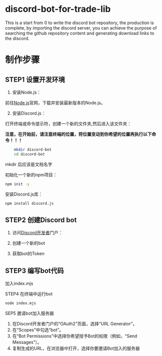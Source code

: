 # discord-bot-for-trade-lib
This is a start from 0 to write the discord bot repository, the production is complete, by importing the discord server, you can achieve the purpose of searching the github repository content and generating download links to the discord.


制作步骤  
====
STEP1 设置开发环境
----
1. 安装Node.js：  

前往[Node.js](https://nodejs.org/en/download/package-manager)官网，下载并安装最新版本的Node.js。

2. 安装Discord.js：

打开终端或命令提示符，创建一个新的文件夹,然后进入该文件夹：  

**注意，在开始前，请注意终端的位置，将位置变动到你希望的位置再执行以下命令！！！**  


```bash
    mkdir discord-bot  
    cd discord-bot
```
mkdir 后应该是文档名字

初始化一个新的npm项目：

```bash
npm init -y
```

安装Discord.js库：
```bash
npm install discord.js
```


STEP2 创建Discord bot
----
1. 访问[Discord开发者](https://discord.com/developers/docs/intro)门户：


2. 创建一个新的bot

3. 获取bot的Token  

STEP3 编写bot代码
----
加入index.mjs  

STEP4 在终端中运行bot
```bash
node index.mjs
```

SEP5 邀请bot加入服务器
1. 在Discord开发者门户的“OAuth2”页面，选择“URL Generator”。
2. 在“Scopes”中勾选“bot”。
3. 在“Bot Permissions”中选择你希望授予Bot的权限（例如，“Send Messages”）。
4. 复制生成的URL，在浏览器中打开，选择你要邀请Bot加入的服务器